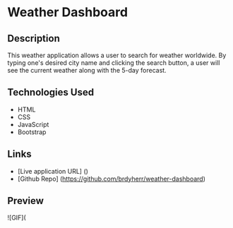 # Weather Dashboard

## Description

This weather application allows a user to search for weather worldwide. By typing one's desired city name and clicking the search button, a user will see the current weather along with the 5-day forecast.

## Technologies Used

- HTML
- CSS
- JavaScript
- Bootstrap

## Links

- [Live application URL] ()
- [Github Repo] (https://github.com/brdyherr/weather-dashboard)

## Preview

![GIF](
